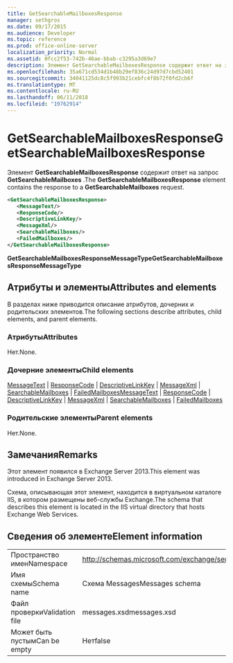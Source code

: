 ```yaml
---
title: GetSearchableMailboxesResponse
manager: sethgros
ms.date: 09/17/2015
ms.audience: Developer
ms.topic: reference
ms.prod: office-online-server
localization_priority: Normal
ms.assetid: 0fcc2f53-742b-46ae-bbab-c3295a3d69e7
description: Элемент GetSearchableMailboxesResponse содержит ответ на запрос GetSearchableMailboxes.
ms.openlocfilehash: 35a671cd534d1b48b29ef836c24d97d7cbd52401
ms.sourcegitcommit: 34041125dc8c5f993b21cebfc4f8b72f0fd2cb6f
ms.translationtype: MT
ms.contentlocale: ru-RU
ms.lasthandoff: 06/11/2018
ms.locfileid: "19762914"
---
```

# <a name="getsearchablemailboxesresponse"></a><span data-ttu-id="09a32-103">GetSearchableMailboxesResponse</span><span class="sxs-lookup"><span data-stu-id="09a32-103">GetSearchableMailboxesResponse</span></span>

<span data-ttu-id="09a32-104">Элемент **GetSearchableMailboxesResponse** содержит ответ на запрос **GetSearchableMailboxes** .</span><span class="sxs-lookup"><span data-stu-id="09a32-104">The **GetSearchableMailboxesResponse** element contains the response to a **GetSearchableMailboxes** request.</span></span> 
  
```XML
<GetSearchableMailboxesResponse>
   <MessageText/>
   <ResponseCode/>
   <DescriptiveLinkKey/>
   <MessageXml/>
   <SearchableMailboxes/>
   <FailedMailboxes/>
</GetSearchableMailboxesResponse>
```

 <span data-ttu-id="09a32-105">**GetSearchableMailboxesResponseMessageType**</span><span class="sxs-lookup"><span data-stu-id="09a32-105">**GetSearchableMailboxesResponseMessageType**</span></span>
## <a name="attributes-and-elements"></a><span data-ttu-id="09a32-106">Атрибуты и элементы</span><span class="sxs-lookup"><span data-stu-id="09a32-106">Attributes and elements</span></span>

<span data-ttu-id="09a32-107">В разделах ниже приводится описание атрибутов, дочерних и родительских элементов.</span><span class="sxs-lookup"><span data-stu-id="09a32-107">The following sections describe attributes, child elements, and parent elements.</span></span>
  
### <a name="attributes"></a><span data-ttu-id="09a32-108">Атрибуты</span><span class="sxs-lookup"><span data-stu-id="09a32-108">Attributes</span></span>

<span data-ttu-id="09a32-109">Нет.</span><span class="sxs-lookup"><span data-stu-id="09a32-109">None.</span></span>
  
### <a name="child-elements"></a><span data-ttu-id="09a32-110">Дочерние элементы</span><span class="sxs-lookup"><span data-stu-id="09a32-110">Child elements</span></span>

<span data-ttu-id="09a32-111">[MessageText](messagetext.md) | [ResponseCode](responsecode.md) | [DescriptiveLinkKey](descriptivelinkkey.md) | [MessageXml](messagexml.md) | [SearchableMailboxes](searchablemailboxes.md) | [FailedMailboxes](failedmailboxes.md)</span><span class="sxs-lookup"><span data-stu-id="09a32-111">[MessageText](messagetext.md) | [ResponseCode](responsecode.md) | [DescriptiveLinkKey](descriptivelinkkey.md) | [MessageXml](messagexml.md) | [SearchableMailboxes](searchablemailboxes.md) | [FailedMailboxes](failedmailboxes.md)</span></span>
  
### <a name="parent-elements"></a><span data-ttu-id="09a32-112">Родительские элементы</span><span class="sxs-lookup"><span data-stu-id="09a32-112">Parent elements</span></span>

<span data-ttu-id="09a32-113">Нет.</span><span class="sxs-lookup"><span data-stu-id="09a32-113">None.</span></span>
  
## <a name="remarks"></a><span data-ttu-id="09a32-114">Замечания</span><span class="sxs-lookup"><span data-stu-id="09a32-114">Remarks</span></span>

<span data-ttu-id="09a32-115">Этот элемент появился в Exchange Server 2013.</span><span class="sxs-lookup"><span data-stu-id="09a32-115">This element was introduced in Exchange Server 2013.</span></span>
  
<span data-ttu-id="09a32-116">Схема, описывающая этот элемент, находится в виртуальном каталоге IIS, в котором размещены веб-службы Exchange.</span><span class="sxs-lookup"><span data-stu-id="09a32-116">The schema that describes this element is located in the IIS virtual directory that hosts Exchange Web Services.</span></span>
  
## <a name="element-information"></a><span data-ttu-id="09a32-117">Сведения об элементе</span><span class="sxs-lookup"><span data-stu-id="09a32-117">Element information</span></span>

|||
|:-----|:-----|
|<span data-ttu-id="09a32-118">Пространство имен</span><span class="sxs-lookup"><span data-stu-id="09a32-118">Namespace</span></span>  <br/> |http://schemas.microsoft.com/exchange/services/2006/messages  <br/> |
|<span data-ttu-id="09a32-119">Имя схемы</span><span class="sxs-lookup"><span data-stu-id="09a32-119">Schema name</span></span>  <br/> |<span data-ttu-id="09a32-120">Схема Messages</span><span class="sxs-lookup"><span data-stu-id="09a32-120">Messages schema</span></span>  <br/> |
|<span data-ttu-id="09a32-121">Файл проверки</span><span class="sxs-lookup"><span data-stu-id="09a32-121">Validation file</span></span>  <br/> |<span data-ttu-id="09a32-122">messages.xsd</span><span class="sxs-lookup"><span data-stu-id="09a32-122">messages.xsd</span></span>  <br/> |
|<span data-ttu-id="09a32-123">Может быть пустым</span><span class="sxs-lookup"><span data-stu-id="09a32-123">Can be empty</span></span>  <br/> |<span data-ttu-id="09a32-124">Нет</span><span class="sxs-lookup"><span data-stu-id="09a32-124">false</span></span>  <br/> |
   


